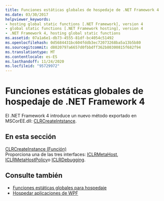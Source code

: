 ```yaml
---
title: Funciones estáticas globales de hospedaje de .NET Framework 4
ms.date: 03/30/2017
helpviewer_keywords:
- hosting global static functions [.NET Framework], version 4
- global static functions [.NET Framework hosting], version 4
- .NET Framework 4, hosting global static functions
ms.assetid: 07a1a6e1-db73-4555-81df-bc4054c51492
ms.openlocfilehash: 0d5684431bc604fddb3ec72073268ba5a13b5b80
ms.sourcegitcommit: d8020797a6657d0fbbdff362b80300815f682f94
ms.translationtype: MT
ms.contentlocale: es-ES
ms.lasthandoff: 11/24/2020
ms.locfileid: "95729972"
---
```

# <a name="net-framework-4-hosting-global-static-functions"></a>Funciones estáticas globales de hospedaje de .NET Framework 4

El .NET Framework 4 introduce un nuevo método exportado en MSCorEE.dll: [CLRCreateIntstance](clrcreateinstance-function.md).  
  
## <a name="in-this-section"></a>En esta sección  

 [CLRCreateInstance (Función)](clrcreateinstance-function.md)  
 Proporciona una de las tres interfaces: [ICLRMetaHost](iclrmetahost-interface.md), [ICLRMetaHostPolicy](iclrmetahostpolicy-interface.md)o [ICLRDebugging](../debugging/iclrdebugging-interface.md).  
  
## <a name="see-also"></a>Consulte también

- [Funciones estáticas globales para hospedaje](hosting-global-static-functions.md)
- [Hospedar aplicaciones de WPF](index.md)
